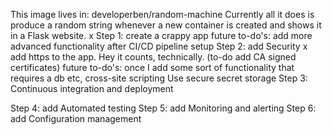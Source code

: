 This image lives in: developerben/random-machine
Currently all it does is produce a random string whenever a new container is created and shows it in a Flask website.
x Step 1: create a crappy app
future to-do's:
add more advanced functionality after CI/CD pipeline setup
Step 2: add Security
x add https to the app. Hey it counts, technically. (to-do add CA signed certificates)
future to-do's:
once I add some sort of functionality that requires a db etc,
cross-site scripting
Use secure secret storage
Step 3: Continuous integration and deployment

Step 4: add Automated testing
Step 5: add Monitoring and alerting
Step 6: add Configuration management


